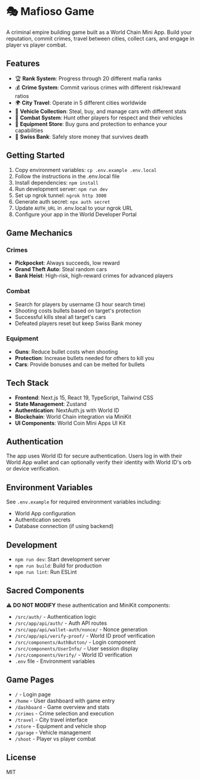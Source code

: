 # 🎭 Mafioso Game

A criminal empire building game built as a World Chain Mini App. Build your reputation, commit crimes, travel between cities, collect cars, and engage in player vs player combat.

## Features

- 🏆 **Rank System**: Progress through 20 different mafia ranks
- 💰 **Crime System**: Commit various crimes with different risk/reward ratios
- 🌍 **City Travel**: Operate in 5 different cities worldwide
- 🚗 **Vehicle Collection**: Steal, buy, and manage cars with different stats
- 🔫 **Combat System**: Hunt other players for respect and their vehicles
- 🏪 **Equipment Store**: Buy guns and protection to enhance your capabilities
- 🏦 **Swiss Bank**: Safely store money that survives death

## Getting Started

1. Copy environment variables: `cp .env.example .env.local`
2. Follow the instructions in the .env.local file
3. Install dependencies: `npm install`
4. Run development server: `npm run dev`
5. Set up ngrok tunnel: `ngrok http 3000`
6. Generate auth secret: `npx auth secret`
7. Update `AUTH_URL` in .env.local to your ngrok URL
8. Configure your app in the World Developer Portal

## Game Mechanics

### Crimes
- **Pickpocket**: Always succeeds, low reward
- **Grand Theft Auto**: Steal random cars
- **Bank Heist**: High-risk, high-reward crimes for advanced players

### Combat
- Search for players by username (3 hour search time)
- Shooting costs bullets based on target's protection
- Successful kills steal all target's cars
- Defeated players reset but keep Swiss Bank money

### Equipment
- **Guns**: Reduce bullet costs when shooting
- **Protection**: Increase bullets needed for others to kill you
- **Cars**: Provide bonuses and can be melted for bullets

## Tech Stack

- **Frontend**: Next.js 15, React 19, TypeScript, Tailwind CSS
- **State Management**: Zustand
- **Authentication**: NextAuth.js with World ID
- **Blockchain**: World Chain integration via MiniKit
- **UI Components**: World Coin Mini Apps UI Kit

## Authentication

The app uses World ID for secure authentication. Users log in with their World App wallet and can optionally verify their identity with World ID's orb or device verification.

## Environment Variables

See `.env.example` for required environment variables including:
- World App configuration
- Authentication secrets  
- Database connection (if using backend)

## Development

- `npm run dev`: Start development server
- `npm run build`: Build for production
- `npm run lint`: Run ESLint

## Sacred Components

⚠️ **DO NOT MODIFY** these authentication and MiniKit components:
- `/src/auth/` - Authentication logic
- `/src/app/api/auth/` - Auth API routes
- `/src/app/api/wallet-auth/nonce/` - Nonce generation
- `/src/app/api/verify-proof/` - World ID proof verification
- `/src/components/AuthButton/` - Login component
- `/src/components/UserInfo/` - User session display
- `/src/components/Verify/` - World ID verification
- `.env` file - Environment variables

## Game Pages

- `/` - Login page
- `/home` - User dashboard with game entry
- `/dashboard` - Game overview and stats
- `/crimes` - Crime selection and execution
- `/travel` - City travel interface
- `/store` - Equipment and vehicle shop
- `/garage` - Vehicle management
- `/shoot` - Player vs player combat

## License

MIT